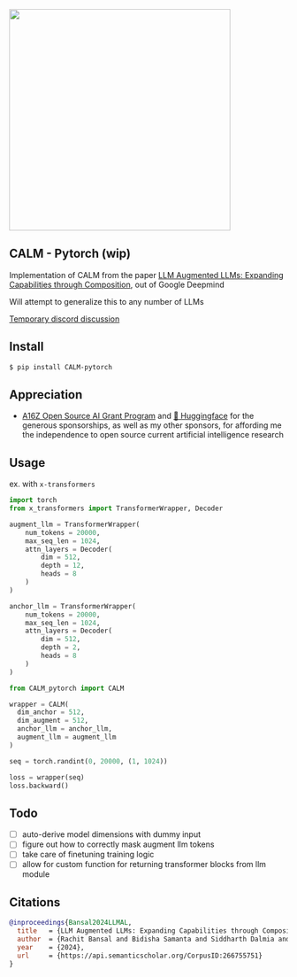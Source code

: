 <img src="./calm.png" width=400px/>

## CALM - Pytorch (wip)

Implementation of CALM from the paper <a href="https://arxiv.org/abs/2401.02412">LLM Augmented LLMs: Expanding Capabilities through Composition</a>, out of Google Deepmind

Will attempt to generalize this to any number of LLMs

<a href="https://discord.gg/Vmm5nrMZWc">Temporary discord discussion</a>

## Install

```bash
$ pip install CALM-pytorch
```

## Appreciation

- <a href="https://a16z.com/supporting-the-open-source-ai-community/">A16Z Open Source AI Grant Program</a> and <a href="https://huggingface.co/">🤗 Huggingface</a> for the generous sponsorships, as well as my other sponsors, for affording me the independence to open source current artificial intelligence research

## Usage

ex. with `x-transformers`

```python
import torch
from x_transformers import TransformerWrapper, Decoder

augment_llm = TransformerWrapper(
    num_tokens = 20000,
    max_seq_len = 1024,
    attn_layers = Decoder(
        dim = 512,
        depth = 12,
        heads = 8
    )
)

anchor_llm = TransformerWrapper(
    num_tokens = 20000,
    max_seq_len = 1024,
    attn_layers = Decoder(
        dim = 512,
        depth = 2,
        heads = 8
    )
)

from CALM_pytorch import CALM

wrapper = CALM(
  dim_anchor = 512,
  dim_augment = 512,
  anchor_llm = anchor_llm,
  augment_llm = augment_llm
)

seq = torch.randint(0, 20000, (1, 1024))

loss = wrapper(seq)
loss.backward()
```

## Todo

- [ ] auto-derive model dimensions with dummy input
- [ ] figure out how to correctly mask augment llm tokens
- [ ] take care of finetuning training logic
- [ ] allow for custom function for returning transformer blocks from llm module

## Citations

```bibtex
@inproceedings{Bansal2024LLMAL,
  title   = {LLM Augmented LLMs: Expanding Capabilities through Composition},
  author  = {Rachit Bansal and Bidisha Samanta and Siddharth Dalmia and Nitish Gupta and Shikhar Vashishth and Sriram Ganapathy and Abhishek Bapna and Prateek Jain and Partha Pratim Talukdar},
  year    = {2024},
  url     = {https://api.semanticscholar.org/CorpusID:266755751}
}
```
